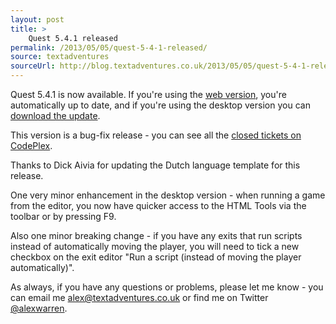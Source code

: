 ```yaml
---
layout: post
title: >
    Quest 5.4.1 released
permalink: /2013/05/05/quest-5-4-1-released/
source: textadventures
sourceUrl: http://blog.textadventures.co.uk/2013/05/05/quest-5-4-1-released/
---
```

Quest 5.4.1 is now available. If you're using the <a href="http://textadventures.co.uk/create/">web version</a>, you're automatically up to date, and if you're using the desktop version you can <a href="http://textadventures.co.uk/quest/download/">download the update</a>.

This version is a bug-fix release - you can see all the <a href="https://quest.codeplex.com/workitem/list/advanced?keyword=&amp;status=Closed&amp;type=All&amp;priority=All&amp;release=Quest%2b5.4.1&amp;assignedTo=All&amp;component=All&amp;reasonClosed=All&amp;sortField=Id&amp;sortDirection=Ascending&amp;page=0">closed tickets on CodePlex</a>.

Thanks to Dick Aivia for updating the Dutch language template for this release.

One very minor enhancement in the desktop version - when running a game from the editor, you now have quicker access to the HTML Tools via the toolbar or by pressing F9.

Also one minor breaking change - if you have any exits that run scripts instead of automatically moving the player, you will need to tick a new checkbox on the exit editor "Run a script (instead of moving the player automatically)".

As always, if you have any questions or problems, please let me know - you can email me <a href="mailto:alex@textadventures.co.uk">alex@textadventures.co.uk</a> or find me on Twitter <a href="http://twitter.com/alexwarren">@alexwarren</a>.